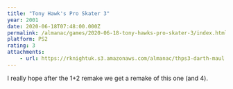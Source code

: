 ```yaml
---
title: "Tony Hawk's Pro Skater 3"
year: 2001
date: 2020-06-18T07:48:00.000Z
permalink: /almanac/games/2020-06-18-tony-hawks-pro-skater-3/index.html
platform: PS2
rating: 3
attachments: 
    - url: https://rknightuk.s3.amazonaws.com/almanac/thps3-darth-maul.jpg
---
```


I really hope after the 1+2 remake we get a remake of this one (and 4).

